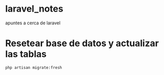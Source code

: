 # laravel_notes
apuntes a cerca de laravel

<h1>Resetear base de datos y actualizar las tablas</h1>


```
php artisan migrate:fresh
```
